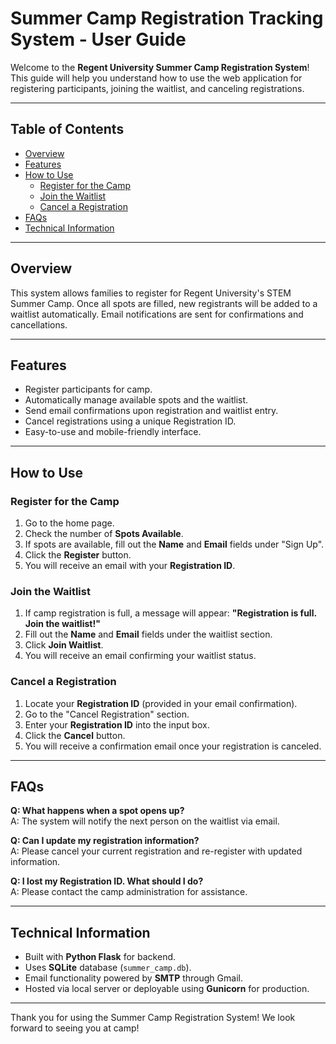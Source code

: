 # Summer Camp Registration Tracking System - User Guide

Welcome to the **Regent University Summer Camp Registration System**! This guide will help you understand how to use the web application for registering participants, joining the waitlist, and canceling registrations.

---

## Table of Contents
- [Overview](#overview)
- [Features](#features)
- [How to Use](#how-to-use)
  - [Register for the Camp](#register-for-the-camp)
  - [Join the Waitlist](#join-the-waitlist)
  - [Cancel a Registration](#cancel-a-registration)
- [FAQs](#faqs)
- [Technical Information](#technical-information)

---

## Overview
This system allows families to register for Regent University's STEM Summer Camp. Once all spots are filled, new registrants will be added to a waitlist automatically. Email notifications are sent for confirmations and cancellations.

---

## Features
- Register participants for camp.
- Automatically manage available spots and the waitlist.
- Send email confirmations upon registration and waitlist entry.
- Cancel registrations using a unique Registration ID.
- Easy-to-use and mobile-friendly interface.

---

## How to Use

### Register for the Camp
1. Go to the home page.
2. Check the number of **Spots Available**.
3. If spots are available, fill out the **Name** and **Email** fields under "Sign Up".
4. Click the **Register** button.
5. You will receive an email with your **Registration ID**.

### Join the Waitlist
1. If camp registration is full, a message will appear: **"Registration is full. Join the waitlist!"**
2. Fill out the **Name** and **Email** fields under the waitlist section.
3. Click **Join Waitlist**.
4. You will receive an email confirming your waitlist status.

### Cancel a Registration
1. Locate your **Registration ID** (provided in your email confirmation).
2. Go to the "Cancel Registration" section.
3. Enter your **Registration ID** into the input box.
4. Click the **Cancel** button.
5. You will receive a confirmation email once your registration is canceled.

---

## FAQs

**Q: What happens when a spot opens up?**  
A: The system will notify the next person on the waitlist via email.

**Q: Can I update my registration information?**  
A: Please cancel your current registration and re-register with updated information.

**Q: I lost my Registration ID. What should I do?**  
A: Please contact the camp administration for assistance.

---

## Technical Information
- Built with **Python Flask** for backend.
- Uses **SQLite** database (`summer_camp.db`).
- Email functionality powered by **SMTP** through Gmail.
- Hosted via local server or deployable using **Gunicorn** for production.

---

Thank you for using the Summer Camp Registration System! We look forward to seeing you at camp!
